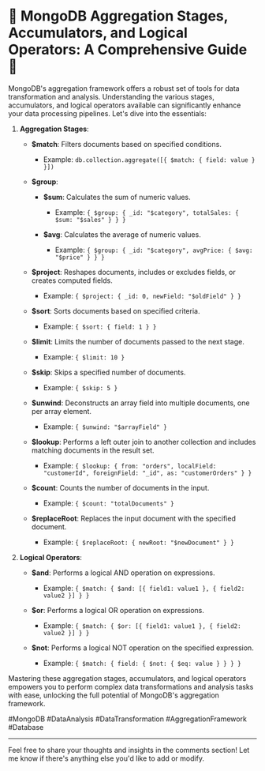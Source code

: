 # 🚀 MongoDB Aggregation Stages, Accumulators, and Logical Operators: A Comprehensive Guide 🚀

MongoDB's aggregation framework offers a robust set of tools for data transformation and analysis. Understanding the various stages, accumulators, and logical operators available can significantly enhance your data processing pipelines. Let's dive into the essentials:

1. **Aggregation Stages**:

   - **$match**: Filters documents based on specified conditions.
     - Example: `db.collection.aggregate([{ $match: { field: value } }])`

   - **$group**:
     - **$sum**: Calculates the sum of numeric values.
       - Example: `{ $group: { _id: "$category", totalSales: { $sum: "$sales" } } }`

     - **$avg**: Calculates the average of numeric values.
       - Example: `{ $group: { _id: "$category", avgPrice: { $avg: "$price" } } }`

   - **$project**: Reshapes documents, includes or excludes fields, or creates computed fields.
     - Example: `{ $project: { _id: 0, newField: "$oldField" } }`

   - **$sort**: Sorts documents based on specified criteria.
     - Example: `{ $sort: { field: 1 } }`

   - **$limit**: Limits the number of documents passed to the next stage.
     - Example: `{ $limit: 10 }`

   - **$skip**: Skips a specified number of documents.
     - Example: `{ $skip: 5 }`

   - **$unwind**: Deconstructs an array field into multiple documents, one per array element.
     - Example: `{ $unwind: "$arrayField" }`

   - **$lookup**: Performs a left outer join to another collection and includes matching documents in the result set.
     - Example: `{ $lookup: { from: "orders", localField: "customerId", foreignField: "_id", as: "customerOrders" } }`

   - **$count**: Counts the number of documents in the input.
     - Example: `{ $count: "totalDocuments" }`

   - **$replaceRoot**: Replaces the input document with the specified document.
     - Example: `{ $replaceRoot: { newRoot: "$newDocument" } }`

2. **Logical Operators**:
   - **$and**: Performs a logical AND operation on expressions.
     - Example: `{ $match: { $and: [{ field1: value1 }, { field2: value2 }] } }`

   - **$or**: Performs a logical OR operation on expressions.
     - Example: `{ $match: { $or: [{ field1: value1 }, { field2: value2 }] } }`
     
   - **$not**: Performs a logical NOT operation on the specified expression.
     - Example: `{ $match: { field: { $not: { $eq: value } } } }`

Mastering these aggregation stages, accumulators, and logical operators empowers you to perform complex data transformations and analysis tasks with ease, unlocking the full potential of MongoDB's aggregation framework.

#MongoDB #DataAnalysis #DataTransformation #AggregationFramework #Database

---

Feel free to share your thoughts and insights in the comments section! Let me know if there's anything else you'd like to add or modify.